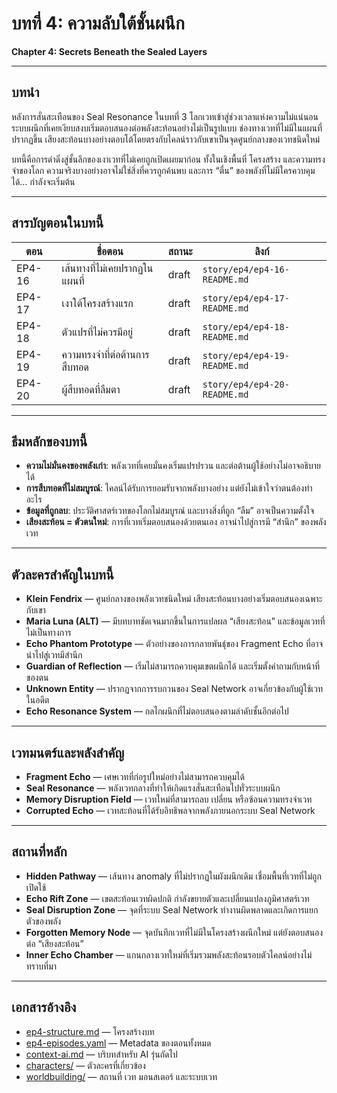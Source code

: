 # บทที่ 4: ความลับใต้ชั้นผนึก  
**Chapter 4: Secrets Beneath the Sealed Layers**

---

## บทนำ

หลังการสั่นสะเทือนของ Seal Resonance ในบทที่ 3 โลกเวทเข้าสู่ช่วงเวลาแห่งความไม่แน่นอน ระบบผนึกที่เคยเงียบสงบเริ่มตอบสนองต่อพลังสะท้อนอย่างไม่เป็นรูปแบบ ช่องทางเวทที่ไม่มีในแผนที่ปรากฏขึ้น เสียงสะท้อนบางอย่างตอบโต้โดยตรงกับไคลน์ราวกับเขาเป็นจุดศูนย์กลางของเวทชนิดใหม่

บทนี้คือการดำดิ่งสู่ชั้นลึกของเงาเวทที่ไม่เคยถูกเปิดเผยมาก่อน ทั้งในเชิงพื้นที่ โครงสร้าง และความทรงจำของโลก ความจริงบางอย่างอาจไม่ใช่สิ่งที่ควรถูกค้นพบ และการ “ตื่น” ของพลังที่ไม่มีใครควบคุมได้… กำลังจะเริ่มต้น

---

## สารบัญตอนในบทนี้

| ตอน | ชื่อตอน | สถานะ | ลิงก์ |
|-----|----------|--------|--------|
| EP4-16 | เส้นทางที่ไม่เคยปรากฏในแผนที่ | draft | `story/ep4/ep4-16-README.md` |
| EP4-17 | เงาใต้โครงสร้างแรก | draft | `story/ep4/ep4-17-README.md` |
| EP4-18 | ตัวแปรที่ไม่ควรมีอยู่ | draft | `story/ep4/ep4-18-README.md` |
| EP4-19 | ความทรงจำที่ต่อต้านการสืบทอด | draft | `story/ep4/ep4-19-README.md` |
| EP4-20 | ผู้สืบทอดที่ลืมตา | draft | `story/ep4/ep4-20-README.md` |

---

## ธีมหลักของบทนี้

- **ความไม่มั่นคงของพลังเก่า**: พลังเวทที่เคยมั่นคงเริ่มแปรปรวน และต่อต้านผู้ใช้อย่างไม่อาจอธิบายได้
- **การสืบทอดที่ไม่สมบูรณ์**: ไคลน์ได้รับการยอมรับจากพลังบางอย่าง แต่ยังไม่เข้าใจว่าตนต้องทำอะไร
- **ข้อมูลที่ถูกลบ**: ประวัติศาสตร์เวทของโลกไม่สมบูรณ์ และบางสิ่งที่ถูก “ลืม” อาจเป็นความตั้งใจ
- **เสียงสะท้อน = ตัวตนใหม่**: การที่เวทเริ่มตอบสนองด้วยตนเอง อาจนำไปสู่การมี “สำนึก” ของพลังเวท

---

## ตัวละครสำคัญในบทนี้

- **Klein Fendrix** — ศูนย์กลางของพลังเวทชนิดใหม่ เสียงสะท้อนบางอย่างเริ่มตอบสนองเฉพาะกับเขา
- **Maria Luna (ALT)** — มีบทบาทชัดเจนมากขึ้นในการแปลผล “เสียงสะท้อน” และข้อมูลเวทที่ไม่เป็นทางการ
- **Echo Phantom Prototype** — ตัวอย่างของการกลายพันธุ์ของ Fragment Echo ที่อาจนำไปสู่เวทมีสำนึก
- **Guardian of Reflection** — เริ่มไม่สามารถควบคุมเขตผนึกได้ และเริ่มตั้งคำถามกับหน้าที่ของตน
- **Unknown Entity** — ปรากฏจากการรบกวนของ Seal Network อาจเกี่ยวข้องกับผู้ใช้เวทในอดีต
- **Echo Resonance System** — กลไกผนึกที่ไม่ตอบสนองตามลำดับชั้นอีกต่อไป

---

## เวทมนตร์และพลังสำคัญ

- **Fragment Echo** — เศษเวทที่ก่อรูปใหม่อย่างไม่สามารถควบคุมได้
- **Seal Resonance** — พลังเวทกลางที่ทำให้เกิดแรงสั่นสะเทือนไปทั่วระบบผนึก
- **Memory Disruption Field** — เวทใหม่ที่สามารถลบ เปลี่ยน หรือซ้อนความทรงจำเวท
- **Corrupted Echo** — เวทสะท้อนที่ได้รับอิทธิพลจากพลังภายนอกระบบ Seal Network

---

## สถานที่หลัก

- **Hidden Pathway** — เส้นทาง anomaly ที่ไม่ปรากฏในผังผนึกเดิม เชื่อมพื้นที่เวทที่ไม่ถูกเปิดใช้
- **Echo Rift Zone** — เขตสะท้อนเวทผิดปกติ กำลังขยายตัวและเปลี่ยนแปลงภูมิศาสตร์เวท
- **Seal Disruption Zone** — จุดที่ระบบ Seal Network ทำงานผิดพลาดและเกิดการแยกตัวของพลัง
- **Forgotten Memory Node** — จุดบันทึกเวทที่ไม่มีในโครงสร้างผนึกใหม่ แต่ยังตอบสนองต่อ “เสียงสะท้อน”
- **Inner Echo Chamber** — แกนกลางเวทใหม่ที่เริ่มรวมพลังสะท้อนรอบตัวไคลน์อย่างไม่ทราบที่มา

---

## เอกสารอ้างอิง

- [ep4-structure.md](./ep4-structure.md) — โครงสร้างบท
- [ep4-episodes.yaml](./ep4-episodes.yaml) — Metadata ของตอนทั้งหมด
- [context-ai.md](../../context-ai.md) — บริบทสำหรับ AI รุ่นถัดไป
- [characters/](../../characters/) — ตัวละครที่เกี่ยวข้อง
- [worldbuilding/](../../worldbuilding/) — สถานที่ เวท มอนสเตอร์ และระบบเวท

